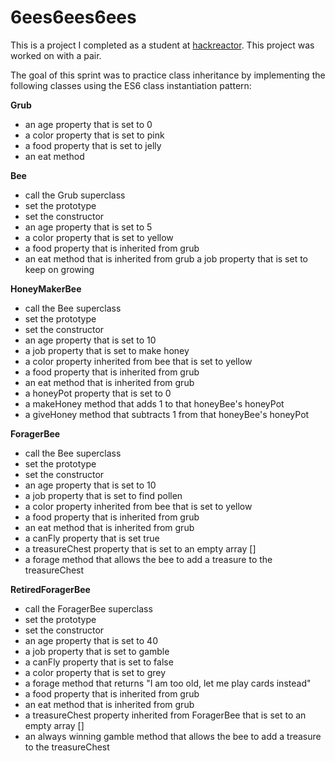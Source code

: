 # 6ees6ees6ees
This is a project I completed as a student at [hackreactor](http://hackreactor.com). This project was worked on with a pair.

The goal of this sprint was to practice class inheritance by implementing the following classes using the ES6 class instantiation pattern:

**Grub**
* an age property that is set to 0
* a color property that is set to pink
* a food property that is set to jelly
* an eat method

**Bee**
* call the Grub superclass
* set the prototype
* set the constructor
* an age property that is set to 5
* a color property that is set to yellow
* a food property that is inherited from grub
* an eat method that is inherited from grub
a job property that is set to keep on growing

**HoneyMakerBee**
* call the Bee superclass
* set the prototype
* set the constructor
* an age property that is set to 10
* a job property that is set to make honey
* a color property inherited from bee that is set to yellow
* a food property that is inherited from grub
* an eat method that is inherited from grub
* a honeyPot property that is set to 0
* a makeHoney method that adds 1 to that honeyBee\'s honeyPot
* a giveHoney method that subtracts 1 from that honeyBee\'s honeyPot

**ForagerBee**
* call the Bee superclass
* set the prototype
* set the constructor
* an age property that is set to 10
* a job property that is set to find pollen
* a color property inherited from bee that is set to yellow
* a food property that is inherited from grub
* an eat method that is inherited from grub
* a canFly property that is set true
* a treasureChest property that is set to an empty array []
* a forage method that allows the bee to add a treasure to the treasureChest

**RetiredForagerBee**
* call the ForagerBee superclass
* set the prototype
* set the constructor
* an age property that is set to 40
* a job property that is set to gamble
* a canFly property that is set to false
* a color property that is set to grey
* a forage method that returns "I am too old, let me play cards instead"
* a food property that is inherited from grub
* an eat method that is inherited from grub
* a treasureChest property inherited from ForagerBee that is set to an empty array []
* an always winning gamble method that allows the bee to add a treasure to the treasureChest